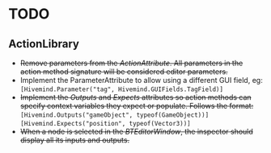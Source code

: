 # TODO

## ActionLibrary

- <del>Remove parameters from the _ActionAttribute_. All parameters in the action method signature will be considered editor parameters.</del>
- Implement the ParameterAttribute to allow using a different GUI field, eg:  
	`[Hivemind.Parameter("tag", Hivemind.GUIFields.TagField)]`
- <del>Implement the _Outputs_ and _Expects_ attributes so action methods can specify context variables they expect or populate. Follows the format:</del>  
	`[Hivemind.Outputs("gameObject", typeof(GameObject))]`  
	`[Hivemind.Expects("position", typeof(Vector3))]`
- <del>When a node is selected in the _BTEditorWindow_, the inspector should display all its inputs and outputs.</del>